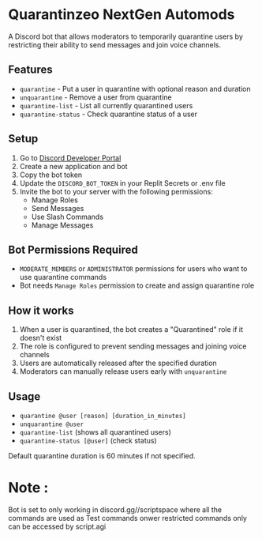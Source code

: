 
# Quarantinzeo NextGen Automods 

A Discord bot that allows moderators to temporarily quarantine users by restricting their ability to send messages and join voice channels.

## Features

- `quarantine` - Put a user in quarantine with optional reason and duration
- `unquarantine` - Remove a user from quarantine
- `quarantine-list` - List all currently quarantined users
- `quarantine-status` - Check quarantine status of a user

## Setup

1. Go to [Discord Developer Portal](https://discord.com/developers/applications)
2. Create a new application and bot
3. Copy the bot token
4. Update the `DISCORD_BOT_TOKEN` in your Replit Secrets or .env file
5. Invite the bot to your server with the following permissions:
   - Manage Roles
   - Send Messages
   - Use Slash Commands
   - Manage Messages

## Bot Permissions Required

- `MODERATE_MEMBERS` or `ADMINISTRATOR` permissions for users who want to use quarantine commands
- Bot needs `Manage Roles` permission to create and assign quarantine role

## How it works

1. When a user is quarantined, the bot creates a "Quarantined" role if it doesn't exist
2. The role is configured to prevent sending messages and joining voice channels
3. Users are automatically released after the specified duration
4. Moderators can manually release users early with `unquarantine`

## Usage

- `quarantine @user [reason] [duration_in_minutes]`
- `unquarantine @user`
- `quarantine-list` (shows all quarantined users)
- `quarantine-status [@user]` (check status)

Default quarantine duration is 60 minutes if not specified.

# Note : 

Bot is set to only working in discord.gg//scriptspace where all the commands are used as Test commands onwer restricted commands only can be accessed by script.agi 
